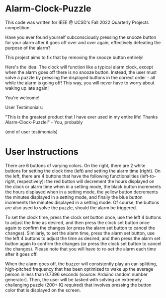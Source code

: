 # Alarm-Clock-Puzzle

This code was written for IEEE @ UCSD's Fall 2022 Quarterly Projects competition.

Have you ever found yourself subconsciously pressing the snooze button for your alarm after it goes off over and over again, effectively defeating the purpose of the alarm?

This project aims to fix that by removing the snooze button entirely!

Here's the idea: 
The clock will function like a typical alarm clock, except when the alarm goes off there is no snooze button. Instead, the user must solve a puzzle by pressing the displayed buttons in the correct order - all while the alarm is going off! This way, you will never have to worry about waking up late again!

You're welcome!

User Testimonials:

"This is the greatest product that I have ever used in my entire life! Thanks Alarm-Clock-Puzzle!"
\- You, probably

(end of user testimonials)

# User Instructions

There are 6 buttons of varying colors. On the right, there are 2 white buttons for setting the clock time (left) and setting the alarm time (right). On the left, there are 4 buttons that have the following functionalities (left-to-right, respectively): the red button will decrement the hours displayed on the clock or alarm time when in a setting mode, the black button increments the hours displayed when in a setting mode, the yellow button decrements the minutes displayed in a setting mode, and finally the blue button increments the minutes displayed in a setting mode. Of course, the buttons are also used to solve the puzzle, should the alarm be triggered.

To set the clock time, press the clock set button once, use the left 4 buttons to adjust the time as desired, and then press the clock set button once again to confirm the changes (or press the alarm set button to cancel the changes). Similarly, to set the alarm time, press the alarm set button, use the left 4 buttons to adjust the time as desired, and then press the alarm set button again to confirm the changes (or press the clock set button to cancel the changes). Please note that you will have to re-set the alarm each time after it goes off.

When the alarm goes off, the buzzer will consistently play an ear-splitting, high-pitched frequency that has been optimized to wake up the average person in less than 0.7396 seconds (source: Arduino random number generator). Then, the user will be tasked with solving an extremely challenging puzzle (200+ IQ required) that involves pressing the button color that is displayed on the screen.
